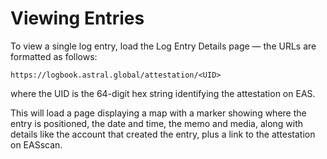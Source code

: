# Viewing Entries

To view a single log entry, load the Log Entry Details page — the URLs are formatted as follows:

`https://logbook.astral.global/attestation/<UID>`

where the UID is the 64-digit hex string identifying the attestation on EAS.

This will load a page displaying a map with a marker showing where the entry is positioned, the date and time, the memo and media, along
with details like the account that created the entry, plus a link to the attestation on EASscan.

